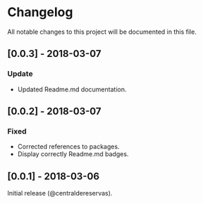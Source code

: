 # Changelog
All notable changes to this project will be documented in this file.

## [0.0.3] - 2018-03-07
### Update
- Updated Readme.md documentation.

## [0.0.2] - 2018-03-07
### Fixed
- Corrected references to packages.
- Display correctly Readme.md badges.

## [0.0.1] - 2018-03-06

Initial release (@centraldereservas).
